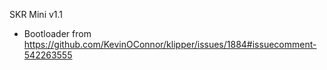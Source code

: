 SKR Mini v1.1


* Bootloader from https://github.com/KevinOConnor/klipper/issues/1884#issuecomment-542263555
